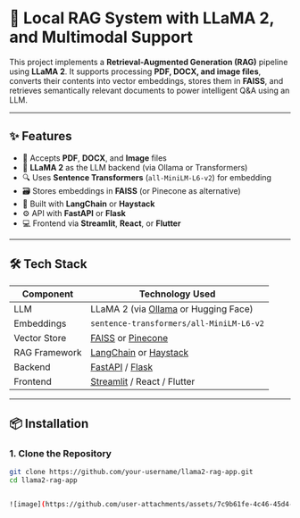# 🧠 Local RAG System with LLaMA 2, and Multimodal Support

This project implements a **Retrieval-Augmented Generation (RAG)** pipeline using **LLaMA 2**. It supports processing **PDF, DOCX, and image files**, converts their contents into vector embeddings, stores them in **FAISS**, and retrieves semantically relevant documents to power intelligent Q&A using an LLM.

---

## ✨ Features

- 📄 Accepts **PDF**, **DOCX**, and **Image** files
- 🧠 **LLaMA 2** as the LLM backend (via Ollama or Transformers)
- 🔍 Uses **Sentence Transformers** (`all-MiniLM-L6-v2`) for embedding
- 🗃️ Stores embeddings in **FAISS** (or Pinecone as alternative)
- 🔗 Built with **LangChain** or **Haystack**
- ⚙️ API with **FastAPI** or **Flask**
- 💻 Frontend via **Streamlit**, **React**, or **Flutter**

---

## 🛠️ Tech Stack

| Component       | Technology Used                      |
|----------------|--------------------------------------|
| LLM            | LLaMA 2 (via [Ollama](https://ollama.com) or Hugging Face) |
| Embeddings     | `sentence-transformers/all-MiniLM-L6-v2` |
| Vector Store   | [FAISS](https://github.com/facebookresearch/faiss) or [Pinecone](https://www.pinecone.io) |
| RAG Framework  | [LangChain](https://www.langchain.com/) or [Haystack](https://haystack.deepset.ai/) |
| Backend        | [FastAPI](https://fastapi.tiangolo.com/) / [Flask](https://flask.palletsprojects.com/) |
| Frontend       | [Streamlit](https://streamlit.io/) / React / Flutter |

---

## 📦 Installation

### 1. Clone the Repository

```bash
git clone https://github.com/your-username/llama2-rag-app.git
cd llama2-rag-app


![image](https://github.com/user-attachments/assets/7c9b61fe-4c46-45d4-bbb7-eab73af468a2)
